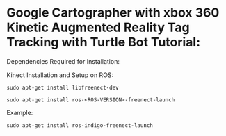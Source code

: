 # Google Cartographer with xbox 360 Kinetic Augmented Reality Tag Tracking with Turtle Bot Tutorial:


Dependencies Required for Installation:

Kinect Installation and Setup on ROS:

    sudo apt-get install libfreenect-dev

    sudo apt-get install ros-<ROS-VERSION>-freenect-launch

Example:

    sudo apt-get install ros-indigo-freenect-launch
